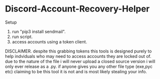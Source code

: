 # Discord-Account-Recovery-Helper
Setup

1. run "pip3 install sendmail".
2. run script.
3. access accounts using a token client.


DISCLAIMER. despite this grabbing tokens this tools is designed purely to help indviduals who may need to access accounts they are locked out of. due to the nature of the file 
i will never upload a closed source version i will only ever release as a .py. if anyone gives you any other file type (exe,pyc etc) claiming to be this tool it is not and is
most likely stealing your info.
